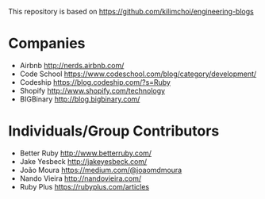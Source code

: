 This repository is based on https://github.com/kilimchoi/engineering-blogs

# Companies

* Airbnb http://nerds.airbnb.com/
* Code School https://www.codeschool.com/blog/category/development/
* Codeship https://blog.codeship.com/?s=Ruby
* Shopify http://www.shopify.com/technology
* BIGBinary http://blog.bigbinary.com/

# Individuals/Group Contributors

* Better Ruby http://www.betterruby.com/
* Jake Yesbeck http://jakeyesbeck.com/
* João Moura https://medium.com/@joaomdmoura
* Nando Vieira http://nandovieira.com/
* Ruby Plus https://rubyplus.com/articles
